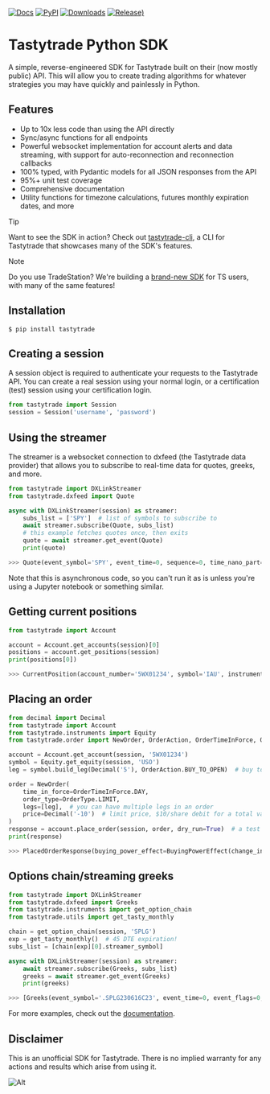 [![Docs](https://readthedocs.org/projects/tastyworks-api/badge/?version=latest)](https://tastyworks-api.readthedocs.io/en/latest/?badge=latest)
[![PyPI](https://img.shields.io/pypi/v/tastytrade)](https://pypi.org/project/tastytrade)
[![Downloads](https://static.pepy.tech/badge/tastytrade)](https://pepy.tech/project/tastytrade)
[![Release)](https://img.shields.io/github/v/release/tastyware/tastytrade?label=release%20notes)](https://github.com/tastyware/tastytrade/releases)

# Tastytrade Python SDK

A simple, reverse-engineered SDK for Tastytrade built on their (now mostly public) API. This will allow you to create trading algorithms for whatever strategies you may have quickly and painlessly in Python.

## Features

- Up to 10x less code than using the API directly
- Sync/async functions for all endpoints
- Powerful websocket implementation for account alerts and data streaming, with support for auto-reconnection and reconnection callbacks
- 100% typed, with Pydantic models for all JSON responses from the API
- 95%+ unit test coverage
- Comprehensive documentation
- Utility functions for timezone calculations, futures monthly expiration dates, and more

> [!TIP]
> Want to see the SDK in action? Check out [tastytrade-cli](https://github.com/tastyware/tastytrade-cli), a CLI for Tastytrade that showcases many of the SDK's features.

> [!NOTE]
> Do you use TradeStation? We're building a [brand-new SDK](https://github.com/tastyware/tradestation) for TS users, with many of the same features!

## Installation

```console
$ pip install tastytrade
```

## Creating a session

A session object is required to authenticate your requests to the Tastytrade API.
You can create a real session using your normal login, or a certification (test) session using your certification login.

```python
from tastytrade import Session
session = Session('username', 'password')
```

## Using the streamer

The streamer is a websocket connection to dxfeed (the Tastytrade data provider) that allows you to subscribe to real-time data for quotes, greeks, and more.

```python
from tastytrade import DXLinkStreamer
from tastytrade.dxfeed import Quote

async with DXLinkStreamer(session) as streamer:
    subs_list = ['SPY']  # list of symbols to subscribe to
    await streamer.subscribe(Quote, subs_list)
    # this example fetches quotes once, then exits
    quote = await streamer.get_event(Quote)
    print(quote)
```

```python
>>> Quote(event_symbol='SPY', event_time=0, sequence=0, time_nano_part=0, bid_time=0, bid_exchange_code='Q', bid_price=411.58, bid_size=400.0, ask_time=0, ask_exchange_code='Q', ask_price=411.6, ask_size=1313.0)
```

Note that this is asynchronous code, so you can't run it as is unless you're using a Jupyter notebook or something similar.

## Getting current positions

```python
from tastytrade import Account

account = Account.get_accounts(session)[0]
positions = account.get_positions(session)
print(positions[0])
```

```python
>>> CurrentPosition(account_number='5WX01234', symbol='IAU', instrument_type=<InstrumentType.EQUITY: 'Equity'>, underlying_symbol='IAU', quantity=Decimal('20'), quantity_direction='Long', close_price=Decimal('37.09'), average_open_price=Decimal('37.51'), average_yearly_market_close_price=Decimal('37.51'), average_daily_market_close_price=Decimal('37.51'), multiplier=1, cost_effect=<PriceEffect.CREDIT: 'Credit'>, is_suppressed=False, is_frozen=False, realized_day_gain=Decimal('7.888'), realized_day_gain_date=datetime.date(2023, 5, 19), realized_today=Decimal('-0.512'), realized_today_date=datetime.date(2023, 5, 19), created_at=datetime.datetime(2023, 3, 31, 14, 38, 32, 58000, tzinfo=datetime.timezone.utc), updated_at=datetime.datetime(2023, 5, 19, 16, 56, 51, 920000, tzinfo=datetime.timezone.utc), mark=None, mark_price=None, restricted_quantity=Decimal('0'), expires_at=None, fixing_price=None, deliverable_type=None)
```

## Placing an order

```python
from decimal import Decimal
from tastytrade import Account
from tastytrade.instruments import Equity
from tastytrade.order import NewOrder, OrderAction, OrderTimeInForce, OrderType

account = Account.get_account(session, '5WX01234')
symbol = Equity.get_equity(session, 'USO')
leg = symbol.build_leg(Decimal('5'), OrderAction.BUY_TO_OPEN)  # buy to open 5 shares

order = NewOrder(
    time_in_force=OrderTimeInForce.DAY,
    order_type=OrderType.LIMIT,
    legs=[leg],  # you can have multiple legs in an order
    price=Decimal('-10')  # limit price, $10/share debit for a total value of $50
)
response = account.place_order(session, order, dry_run=True)  # a test order
print(response)
```

```python
>>> PlacedOrderResponse(buying_power_effect=BuyingPowerEffect(change_in_margin_requirement=Decimal('-125.0'), change_in_buying_power=Decimal('-125.004'), current_buying_power=Decimal('1000.0'), new_buying_power=Decimal('874.996'), isolated_order_margin_requirement=Decimal('-125.0'), is_spread=False, impact=Decimal('125.004'), effect=<PriceEffect.DEBIT: 'Debit'>), fee_calculation=FeeCalculation(regulatory_fees=Decimal('0.0'), clearing_fees=Decimal('-0.004'), commission=Decimal('0.0'), proprietary_index_option_fees=Decimal('0.0'), total_fees=Decimal('-0.004'), order=PlacedOrder(account_number='5WV69754', time_in_force=<OrderTimeInForce.DAY: 'Day'>, order_type=<OrderType.LIMIT: 'Limit'>, size='5', underlying_symbol='USO', underlying_instrument_type=<InstrumentType.EQUITY: 'Equity'>, status=<OrderStatus.RECEIVED: 'Received'>, cancellable=True, editable=True, edited=False, updated_at=datetime.datetime(1970, 1, 1, 0, 0, tzinfo=datetime.timezone.utc), legs=[Leg(instrument_type=<InstrumentType.EQUITY: 'Equity'>, symbol='USO', action=<OrderAction.BUY_TO_OPEN: 'Buy to Open'>, quantity=Decimal('5'), remaining_quantity=Decimal('5'), fills=[])], id=None, price=Decimal('-10.0'), gtc_date=None, value=None, stop_trigger=None, contingent_status=None, confirmation_status=None, cancelled_at=None, cancel_user_id=None, cancel_username=None, replacing_order_id=None, replaces_order_id=None, in_flight_at=None, live_at=None, received_at=None, reject_reason=None, user_id=None, username=None, terminal_at=None, complex_order_id=None, complex_order_tag=None, preflight_id=None, order_rule=None), complex_order=None, warnings=[Message(code='tif_next_valid_sesssion', message='Your order will begin working during next valid session.', preflight_id=None)], errors=None)
```

## Options chain/streaming greeks

```python
from tastytrade import DXLinkStreamer
from tastytrade.dxfeed import Greeks
from tastytrade.instruments import get_option_chain
from tastytrade.utils import get_tasty_monthly

chain = get_option_chain(session, 'SPLG')
exp = get_tasty_monthly()  # 45 DTE expiration!
subs_list = [chain[exp][0].streamer_symbol]

async with DXLinkStreamer(session) as streamer:
    await streamer.subscribe(Greeks, subs_list)
    greeks = await streamer.get_event(Greeks)
    print(greeks)
```

```python
>>> [Greeks(event_symbol='.SPLG230616C23', event_time=0, event_flags=0, index=7235129486797176832, time=1684559855338, sequence=0, price=26.3380972233688, volatility=0.396983376650804, delta=0.999999999996191, gamma=4.81989763184255e-12, theta=-2.5212017514875e-12, rho=0.01834504287973133, vega=3.7003015672215e-12)]
```

For more examples, check out the [documentation](https://tastyworks-api.readthedocs.io/en/latest/).

## Disclaimer

This is an unofficial SDK for Tastytrade. There is no implied warranty for any actions and results which arise from using it.

![Alt](https://repobeats.axiom.co/api/embed/292b0cb5dd25a26e9abc6e5f8d8e180461d9faf8.svg "Repobeats analytics image")
